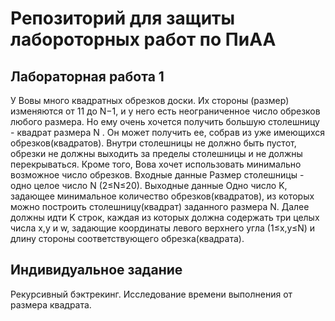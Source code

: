 # Репозиторий для защиты лабороторных работ по ПиАА

## Лабораторная работа 1

У Вовы много квадратных обрезков доски. Их стороны (размер) изменяются от 11 до N−1, и у него есть неограниченное число обрезков любого размера. Но ему очень хочется получить большую столешницу - квадрат размера N . Он может получить ее, собрав из уже имеющихся обрезков(квадратов).
Внутри столешницы не должно быть пустот, обрезки не должны выходить за пределы столешницы и не должны перекрываться. Кроме того, Вова хочет использовать минимально возможное число обрезков.
Входные данные
   Размер столешницы - одно целое число N (2≤N≤20).
Выходные данные
   Одно число K, задающее минимальное количество обрезков(квадратов), из которых можно построить
столешницу(квадрат) заданного размера N. Далее должны идти K строк, каждая из которых должна содержать три целых числа x,y и w, задающие координаты левого верхнего угла (1≤x,y≤N) и длину стороны соответствующего обрезка(квадрата).

## Индивидуальное задание 

Рекурсивный бэктрекинг. Исследование времени выполнения от размера квадрата.